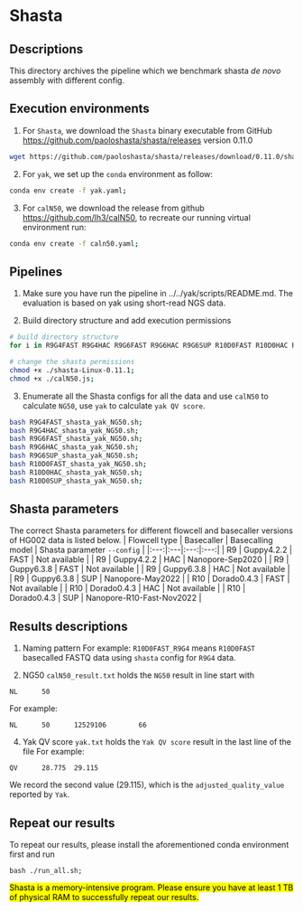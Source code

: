 # Shasta
## Descriptions 
This directory archives the pipeline which we benchmark shasta *de novo* assembly with different config.


## Execution environments
1. For `Shasta`, we download the `Shasta` binary executable from GitHub <https://github.com/paoloshasta/shasta/releases> version 0.11.0
```bash
wget https://github.com/paoloshasta/shasta/releases/download/0.11.0/shasta-Linux-0.11.0;
```

2. For `yak`, we set up the `conda` environment as follow:
```bash
conda env create -f yak.yaml;
```

3. For `calN50`, we download the release from github <https://github.com/lh3/calN50>, to recreate our running virtual environment run:
```bash
conda env create -f caln50.yaml;
```


## Pipelines
1. Make sure you have run the pipeline in ../../yak/scripts/README.md. The evaluation is based on yak using short-read NGS data.

2. Build directory structure and add execution permissions
```bash
# build directory structure
for i in R9G4FAST R9G4HAC R9G6FAST R9G6HAC R9G6SUP R10D0FAST R10D0HAC R10D0SUP;do for j in R9G4 R9G6SUP R10;do mkdir -p ../results/"$i"_"$j"; done; done;

# change the shasta permissions
chmod +x ./shasta-Linux-0.11.1;
chmod +x ./calN50.js;
```

3. Enumerate all the Shasta configs for all the data and use `calN50` to calculate `NG50`, use `yak` to calculate `yak QV score`.
```bash
bash R9G4FAST_shasta_yak_NG50.sh;
bash R9G4HAC_shasta_yak_NG50.sh;
bash R9G6FAST_shasta_yak_NG50.sh;
bash R9G6HAC_shasta_yak_NG50.sh;
bash R9G6SUP_shasta_yak_NG50.sh;
bash R10D0FAST_shasta_yak_NG50.sh;
bash R10D0HAC_shasta_yak_NG50.sh;
bash R10D0SUP_shasta_yak_NG50.sh;
```

## Shasta parameters
The correct Shasta parameters for different flowcell and basecaller versions of HG002 data is listed below.
| Flowcell type | Basecaller | Basecalling model | Shasta parameter `--config` |
|:---:|:---|:---:|:---:|
| R9 | Guppy4.2.2 | FAST | Not available |
| R9 | Guppy4.2.2 | HAC | Nanopore-Sep2020 |
| R9 | Guppy6.3.8 | FAST | Not available |
| R9 | Guppy6.3.8 | HAC | Not available |
| R9 | Guppy6.3.8 | SUP | Nanopore-May2022 |
| R10 | Dorado0.4.3 | FAST | Not available |
| R10 | Dorado0.4.3 | HAC | Not available |
| R10 | Dorado0.4.3 | SUP | Nanopore-R10-Fast-Nov2022 |


## Results descriptions
1. Naming pattern 
For example: `R10D0FAST_R9G4` means `R10D0FAST` basecalled FASTQ data using `shasta` config for `R9G4` data.

2. NG50
`calN50_result.txt` holds the `NG50` result in line start with
 ```
NL      50
```
For example:
```
NL      50      12529106        66
```

4. Yak QV score
`yak.txt` holds the `Yak QV score` result in the last line of the file
For example:
```
QV      28.775  29.115
```
We record the second value (29.115), which is the `adjusted_quality_value` reported by `Yak`.


## Repeat our results
To repeat our results, please install the aforementioned conda environment first and run
```
bash ./run_all.sh;
```

<mark>Shasta is a memory-intensive program. Please ensure you have at least 1 TB of physical RAM to successfully repeat our results.</mark>
